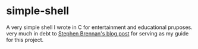 # simple-shell
A very simple shell I wrote in C for entertainment and educational pruposes.
very much in debt to [Stephen Brennan's blog post](https://brennan.io/2015/01/16/write-a-shell-in-c/) for serving as my guide for this project.
